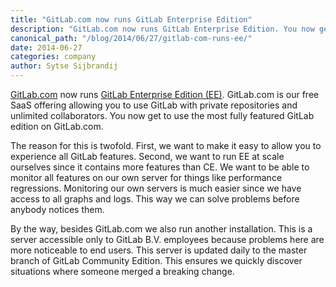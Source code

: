 ```yaml
---
title: "GitLab.com now runs GitLab Enterprise Edition"
description: "GitLab.com now runs GitLab Enterprise Edition. You now get to use the most fully featured GitLab edition on GitLab.com."
canonical_path: "/blog/2014/06/27/gitlab-com-runs-ee/"
date: 2014-06-27
categories: company
author: Sytse Sijbrandij
---
```


[GitLab.com](/pricing/)  now runs [GitLab Enterprise Edition (EE)](/pricing/).
GitLab.com is our free SaaS offering allowing you to use GitLab with private repositories and unlimited collaborators.
You now get to use the most fully featured GitLab edition on GitLab.com.

<!--more-->

The reason for this is twofold.
First, we want to make it easy to allow you to experience all GitLab features.
Second, we want to run EE at scale ourselves since it contains more features than CE.
We want to be able to monitor all features on our own server for things like performance regressions.
Monitoring our own servers is much easier since we have access to all graphs and logs.
This way we can solve problems before anybody notices them.

By the way, besides GitLab.com we also run another installation.
This is a server accessible only to GitLab B.V. employees because problems here are more noticeable to end users.
This server is updated daily to the master branch of GitLab Community Edition.
This ensures we quickly discover situations where someone merged a breaking change.
